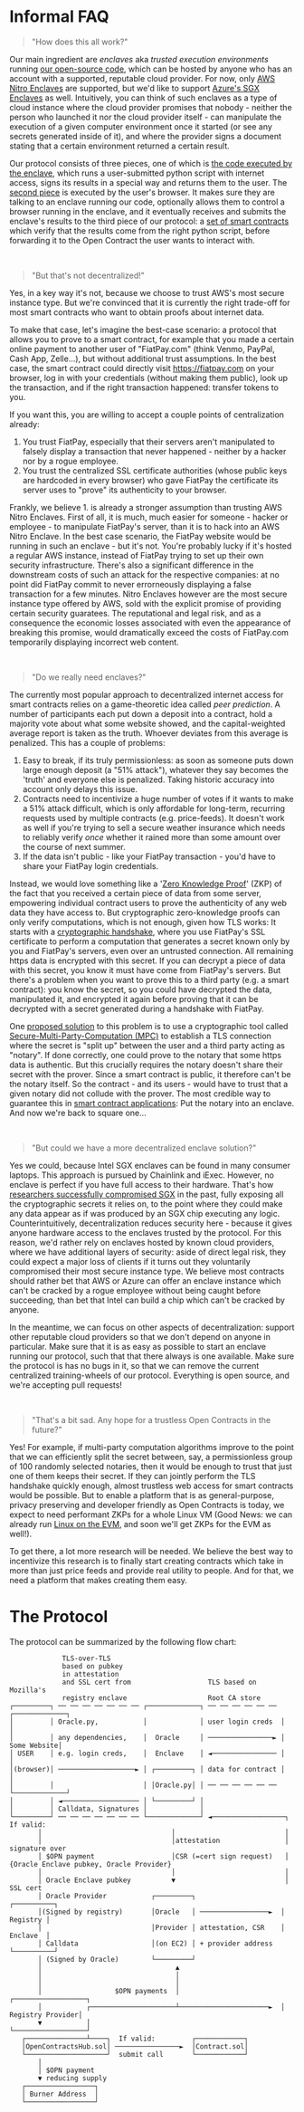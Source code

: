 # Informal FAQ

> "How does this all work?"

Our main ingredient are *enclaves* aka *trusted execution environments* running [our open-source code](https://github.com/open-contracts/enclave-protocol), which can be hosted by anyone who has an account with a supported, reputable cloud provider. For now, only [AWS Nitro Enclaves](https://aws.amazon.com/ec2/nitro/nitro-enclaves/) are supported, but we'd like to support [Azure's SGX Enclaves](https://docs.microsoft.com/en-us/azure/confidential-computing/confidential-computing-enclaves) as well. Intuitively, you can think of such enclaves as a type of cloud instance where the cloud provider promises that nobody - neither the person who launched it nor the cloud provider itself - can manipulate the execution of a given computer environment once it started (or see any secrets generated inside of it), and where the provider signs a document stating that a certain environment returned a certain result. 

Our protocol consists of three pieces, one of which is [the code executed by the enclave](https://github.com/open-contracts/enclave-protocol), which runs a user-submitted python script with internet access, signs its results in a special way and returns them to the user. The [second piece](https://github.com/open-contracts/client-protocol) is executed by the user's browser. It makes sure they are talking to an enclave running our code, optionally allows them to control a browser running in the enclave, and it eventually receives and submits the enclave's results to the third piece of our protocol: a [set of smart contracts](https://github.com/open-contracts/protocol/tree/main/solidity_contracts) which verify that the results come from the right python script, before forwarding it to the Open Contract the user wants to interact with.

<br/> 

> "But that's not decentralized!"


Yes, in a key way it's not, because we choose to trust AWS's most secure instance type. But we're convinced that it is currently the right trade-off for most smart contracts who want to obtain proofs about internet data.

To make that case, let's imagine the best-case scenario: a protocol that allows you to prove to a smart contract, for example that you made a certain online payment to another user of "FiatPay.com" (think Venmo, PayPal, Cash App, Zelle...), but without additional trust assumptions. In the best case, the smart contract could directly visit https://fiatpay.com on your browser, log in with your credentials (without making them public), look up the transaction, and if the right transaction happened: transfer tokens to you.
 
If you want this, you are willing to accept a couple points of centralization already:
  1. You trust FiatPay, especially that their servers aren't manipulated to falsely display a transaction that never happened - neither by a hacker nor by a rogue employee.
  2. You trust the centralized SSL certificate authorities (whose public keys are hardcoded in every browser) who gave FiatPay the certificate its server uses to "prove" its authenticity to your browser.

Frankly, we believe 1. is already a stronger assumption than trusting AWS Nitro Enclaves. First of all, it is much, much easier for someone - hacker or employee - to manipulate FiatPay's server, than it is to hack into an AWS Nitro Enclave. In the best case scenario, the FiatPay website would be running in such an enclave - but it's not. You're probably lucky if it's hosted a regular AWS instance, instead of FiatPay trying to set up their own security infrastructure. There's also a significant difference in the downstream costs of such an attack for the respective companies: at no point did FiatPay commit to never errorneously displaying a false transaction for a few minutes. Nitro Enclaves however are the most secure instance type offered by AWS, sold with the explicit promise of providing certain security guaratees. The reputational and legal risk, and as a consequence the economic losses associated with even the appearance of breaking this promise, would dramatically exceed the costs of FiatPay.com temporarily displaying incorrect web content.

<br/> 

> "Do we really need enclaves?"

The currently most popular approach to decentralized internet access for smart contracts relies on a game-theoretic idea called *peer prediction*. A number of participants each put down a deposit into a contract, hold a majority vote about what some website showed, and the capital-weighted average report is taken as the truth. Whoever deviates from this average is penalized. This has a couple of problems: 
 1. Easy to break, if its truly permissionless: as soon as someone puts down large enough deposit (a "51% attack"), whatever they say becomes the 'truth' and everyone else is penalized. Taking historic accuracy into account only delays this issue.
 2. Contracts need to incentivize a huge number of votes if it wants to make a 51% attack difficult, which is only affordable for long-term, recurring requests used by multiple contracts (e.g. price-feeds). It doesn't work as well if you're trying to sell a secure weather insurance which needs to reliably verify *once* whether it rained more than some amount over the course of next summer.
 3. If the data isn't public - like your FiatPay transaction - you'd have to share your FiatPay login credentials.

Instead, we would love something like a '[Zero Knowledge Proof](https://en.wikipedia.org/wiki/Zero-knowledge_proof)' (ZKP) of the fact that you received a certain piece of data from some server, empowering individual contract users to prove the authenticity of any web data they have access to. But cryptographic zero-knowledge proofs can only verify computations, which is not enough, given how TLS works: It starts with a [cryptographic handshake](https://en.wikipedia.org/wiki/Transport_Layer_Security#Key_exchange_or_key_agreement), where you use FiatPay's SSL certificate to perform a computation that generates a secret known only by you and FiatPay's servers, even over an untrusted connection. All remaining https data is encrypted with this secret. If you can decrypt a piece of data with this secret, you know it must have come from FiatPay's servers. But there's a problem when you want to prove this to a third party (e.g. a smart contract): you know the secret, so you could have decrypted the data, manipulated it, and encrypted it again before proving that it can be decrypted with a secret generated during a handshake with FiatPay. 

One [proposed solution](https://tlsnotary.org/) to this problem is to use a cryptographic tool called [Secure-Multi-Party-Computation (MPC)](https://en.wikipedia.org/wiki/Secure_multi-party_computation) to establish a TLS connection where the secret is "split up" between the user and a third party acting as "notary". If done correctly, one could prove to the notary that some https data is authentic. But this crucially requires the notary doesn't share their secret with the prover. Since a smart contract is public, it therefore can't be the notary itself. So the contract - and its users - would have to trust that a given notary did not collude with the prover. The most credible way to guarantee this in [smart contract applications](https://research.chain.link/deco.pdf): Put the notary into an enclave. And now we're back to square one...

<br/> 

> "But could we have a more decentralized enclave solution?"

Yes we could, because Intel SGX enclaves can be found in many consumer laptops. This approach is pursued by Chainlink and iExec. However, no enclave is perfect if you have full access to their hardware. That's how [researchers successfully compromised SGX](https://sgaxe.com/) in the past, fully exposing all the cryptographic secrets it relies on, to the point where they could make any data appear as if was produced by an SGX chip executing any logic. Counterintuitively, decentralization reduces security here - because it gives anyone hardware access to the enclaves trusted by the protocol. For this reason, we'd rather rely on enclaves hosted by known cloud providers, where we have additional layers of security: aside of direct legal risk, they could expect a major loss of clients if it turns out they voluntarily compromised their most secure instance type. We believe most contracts should rather bet that AWS or Azure can offer an enclave instance which can't be cracked by a rogue employee without being caught before succeeding, than bet that Intel can build a chip which can't be cracked by anyone.

In the meantime, we can focus on other aspects of decentralization: support other reputable cloud providers so that we don't depend on anyone in particular. Make sure that it is as easy as possible to start an enclave running our protocol, such that that there always is one available. Make sure the protocol is has no bugs in it, so that we can remove the current centralized training-wheels of our protocol. Everything is open source, and we're accepting pull requests!

<br/> 

> "That's a bit sad. Any hope for a trustless Open Contracts in the future?"

Yes! For example, if multi-party computation algorithms improve to the point that we can efficiently split the secret between, say, a permissionless group of 100 randomly selected notaries, then it would be enough to trust that just one of them keeps their secret. If they can jointly perform the TLS handshake quickly enough, almost trustless web access for smart contracts would be possible. But to enable a platform that is as general-purpose, privacy preserving and developer friendly as Open Contracts is today, we expect to need performant ZKPs for a whole Linux VM (Good News: we can already run [Linux on the EVM](https://github.com/cartesi/machine-solidity-step), and soon we'll get ZKPs for the EVM as well!).

To get there, a lot more research will be needed. We believe the best way to incentivize this research is to finally start creating contracts which take in more than just price feeds and provide real utility to people. And for that, we need a platform that makes creating them easy.

# The Protocol





The protocol can be summarized by the following flow chart:

```ascii
             TLS-over-TLS
             based on pubkey
             in attestation                      
             and SSL cert from                   TLS based on Mozilla's
             registry enclave                    Root CA store
┌─────────┐ ── ── ── ── ── ── ── ┌─────────────┐ ── ── ── ── ── ── ┌─────────────┐ 
│         │ Oracle.py,           │             │ user login creds  │             │
│         │ any dependencies,    │  Oracle     │ ────────────────► │ Some Website│
│ USER    │ e.g. login creds,    │  Enclave    │ ◄──────────────── │             │
│(browser)│ ───────────────────► │ ┌─────────┐ │ data for contract │             │
│         │                      │ │Oracle.py│ │ ── ── ── ── ── ── └─────────────┘
│         │ ◄─────────────────── │ └─────────┘ │ 
│         │ Calldata, Signatures │             │
└─────────┘ ── ── ── ── ── ── ── └─────────────┘ ◄──────────────────┐ If valid:
       │                                │                           │
       │                                │attestation                │ signature over 
       │ $OPN payment                   │CSR (=cert sign request)   │ {Oracle Enclave pubkey, Oracle Provider}
       │                                │                           │
       │ Oracle Enclave pubkey          ▼                           │  SSL cert
       │ Oracle Provider           ┌─────────┐                     ┌──────────┐
       │(Signed by registry)       │Oracle   │ ─────────────────►  │ Registry │
       │                           │Provider │ attestation, CSR    │ Enclave  │
       │ Calldata                  │(on EC2) │ + provider address  └──────────┘
       │ (Signed by Oracle)        └─────────┘
       │                                 ▲
       │                                 │
       │                                 │
       │                  $OPN payments  │                         ┌──────────────────┐
       │           ┌─────────────────────┴──────────────────────►  │ Registry Provider│
       ▼           │                                               └──────────────────┘
   ┌───────────────┴────┐  If valid:         ┌────────────┐
   │OpenContractsHub.sol│ ────────────────►  │Contract.sol│
   └────────────────────┘  submit call       └────────────┘
       │    
       │ $OPN payment   
       ▼ reducing supply   
   ┌─────────────────┐
   │ Burner Address  │
   └─────────────────┘
```

